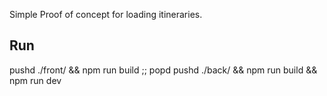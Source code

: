 Simple Proof of concept for loading itineraries.

## Run

pushd ./front/ && npm run build ;; popd
pushd ./back/ && npm run build && npm run dev
